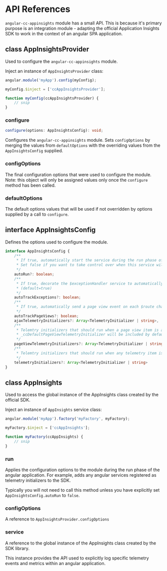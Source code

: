 # API References

`angular-cc-appinsights` module has a small API. This is because it's primary purpose is an integration module - adapting the official 
Application Insights SDK to work in the context of an angular SPA application.

## class AppInsightsProvider

Used to configure the `angular-cc-appinsights` module.

Inject an instance of `AppInsightsProvider` class:

```ts
angular.module('myApp').config(myConfig);

myConfig.$inject = ['ccAppInsightsProvider'];

function myConfig(ccAppInsightsProvider) {
    // snip
}
```

### configure

```ts
configure(options: AppInsightsConfig): void;
```

Configures the `angular-cc-appinsights` module. Sets `configOptions` by merging the values from `defaultOptions` with the overriding values
from the `AppInsightsConfig` supplied.

### configOptions

The final configuration options that were used to configure the module. Note: this object will only be assigned values only once the
`configure` method has been called.

### defaultOptions

The default options values that will be used if not overridden by options supplied by a call to `configure`.


## interface AppInsightsConfig

Defines the options used to configure the module.

```ts
interface AppInsightsConfig {
    /**
     * If true, automatically start the service during the run phase of the angular application.
     * Set false if you want to take control over when this service will start (default=true) 
     */
    autoRun?: boolean;
    /**
     * If true, decorate the $exceptionHandler service to automatically send exceptions
     * (default=true) 
     */
    autoTrackExceptions?: boolean;
    /**
     * If true, automatically send a page view event on each $route change (default=true) 
     */
    autoTrackPageViews?: boolean;
    ajaxTelemetryInitializers?: Array<TelemetryInitializer | string>,
    /**
     * Telemtry initializers that should run when a page view item is about to be sent;
     * _ccDefaultPageViewTelemetryInitializer will be included by default
     */
    pageViewTelemetryInitializers?: Array<TelemetryInitializer | string>,
    /**
     * Telemtry initializers that should run when any telemetry item is about to be sent
     */
    telemetryInitializers?: Array<TelemetryInitializer | string>
}
```

## class AppInsights

Used to access the global instance of the AppInsights class created by the official SDK.

Inject an instance of `AppInsights` service class:

```ts
angular.module('myApp').factory('myFactory', myFactory);

myFactory.$inject = ['ccAppInsights'];

function myFactory(ccAppInsights) {
    // snip
}
```

### run

Applies the configuration options to the module during the run phase of the angular application.
For example, adds any angular services registered as telemetry initializers to the SDK.

Typically you will not need to call this method unless you have explicitly set `AppInsightsConfig.autoRun`
to `false`.

### configOptions

A reference to `AppInsightsProvider.configOptions`

### service

A reference to the global instance of the AppInsights class created by the SDK library.

This instance provides the API used to explicitly log specific telemetry events and metrics within an
angular application.